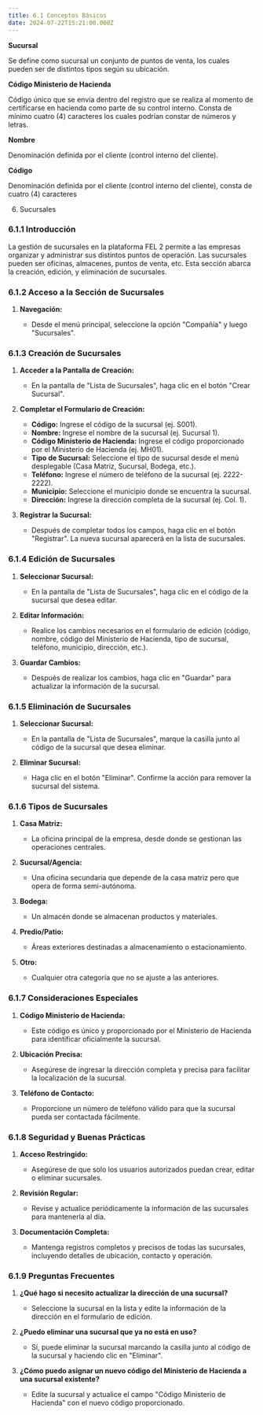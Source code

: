 ```yaml
---
title: 6.1 Conceptos Básicos
date: 2024-07-22T15:21:00.000Z
---
```

**Sucursal**

Se define como sucursal un conjunto de puntos de venta, los cuales pueden ser de distintos tipos según su ubicación.

**Código Ministerio de Hacienda**

Código único que se envía dentro del registro que se realiza al momento de certificarse en hacienda como parte de su control interno. Consta de mínimo cuatro (4) caracteres los cuales podrían constar de números y letras.

**Nombre**

Denominación definida por el cliente (control interno del cliente).

**Código**

Denominación definida por el cliente (control interno del cliente), consta de cuatro (4) caracteres

6. Sucursales

### 6.1.1 Introducción

La gestión de sucursales en la plataforma FEL 2 permite a las empresas organizar y administrar sus distintos puntos de operación. Las sucursales pueden ser oficinas, almacenes, puntos de venta, etc. Esta sección abarca la creación, edición, y eliminación de sucursales.

### 6.1.2 Acceso a la Sección de Sucursales

1. **Navegación:**

   * Desde el menú principal, seleccione la opción "Compañía" y luego "Sucursales".

### 6.1.3 Creación de Sucursales

1. **Acceder a la Pantalla de Creación:**

   * En la pantalla de "Lista de Sucursales", haga clic en el botón "Crear Sucursal".
2. **Completar el Formulario de Creación:**

   * **Código:** Ingrese el código de la sucursal (ej. S001).
   * **Nombre:** Ingrese el nombre de la sucursal (ej. Sucursal 1).
   * **Código Ministerio de Hacienda:** Ingrese el código proporcionado por el Ministerio de Hacienda (ej. MH01).
   * **Tipo de Sucursal:** Seleccione el tipo de sucursal desde el menú desplegable (Casa Matriz, Sucursal, Bodega, etc.).
   * **Teléfono:** Ingrese el número de teléfono de la sucursal (ej. 2222-2222).
   * **Municipio:** Seleccione el municipio donde se encuentra la sucursal.
   * **Dirección:** Ingrese la dirección completa de la sucursal (ej. Col. 1).
3. **Registrar la Sucursal:**

   * Después de completar todos los campos, haga clic en el botón "Registrar". La nueva sucursal aparecerá en la lista de sucursales.

### 6.1.4 Edición de Sucursales

1. **Seleccionar Sucursal:**

   * En la pantalla de "Lista de Sucursales", haga clic en el código de la sucursal que desea editar.
2. **Editar Información:**

   * Realice los cambios necesarios en el formulario de edición (código, nombre, código del Ministerio de Hacienda, tipo de sucursal, teléfono, municipio, dirección, etc.).
3. **Guardar Cambios:**

   * Después de realizar los cambios, haga clic en "Guardar" para actualizar la información de la sucursal.

### 6.1.5 Eliminación de Sucursales

1. **Seleccionar Sucursal:**

   * En la pantalla de "Lista de Sucursales", marque la casilla junto al código de la sucursal que desea eliminar.
2. **Eliminar Sucursal:**

   * Haga clic en el botón "Eliminar". Confirme la acción para remover la sucursal del sistema.

### 6.1.6 Tipos de Sucursales

1. **Casa Matriz:**

   * La oficina principal de la empresa, desde donde se gestionan las operaciones centrales.
2. **Sucursal/Agencia:**

   * Una oficina secundaria que depende de la casa matriz pero que opera de forma semi-autónoma.
3. **Bodega:**

   * Un almacén donde se almacenan productos y materiales.
4. **Predio/Patio:**

   * Áreas exteriores destinadas a almacenamiento o estacionamiento.
5. **Otro:**

   * Cualquier otra categoría que no se ajuste a las anteriores.

### 6.1.7 Consideraciones Especiales

1. **Código Ministerio de Hacienda:**

   * Este código es único y proporcionado por el Ministerio de Hacienda para identificar oficialmente la sucursal.
2. **Ubicación Precisa:**

   * Asegúrese de ingresar la dirección completa y precisa para facilitar la localización de la sucursal.
3. **Teléfono de Contacto:**

   * Proporcione un número de teléfono válido para que la sucursal pueda ser contactada fácilmente.

### 6.1.8 Seguridad y Buenas Prácticas

1. **Acceso Restringido:**

   * Asegúrese de que solo los usuarios autorizados puedan crear, editar o eliminar sucursales.
2. **Revisión Regular:**

   * Revise y actualice periódicamente la información de las sucursales para mantenerla al día.
3. **Documentación Completa:**

   * Mantenga registros completos y precisos de todas las sucursales, incluyendo detalles de ubicación, contacto y operación.

### 6.1.9 Preguntas Frecuentes

1. **¿Qué hago si necesito actualizar la dirección de una sucursal?**

   * Seleccione la sucursal en la lista y edite la información de la dirección en el formulario de edición.
2. **¿Puedo eliminar una sucursal que ya no está en uso?**

   * Sí, puede eliminar la sucursal marcando la casilla junto al código de la sucursal y haciendo clic en "Eliminar".
3. **¿Cómo puedo asignar un nuevo código del Ministerio de Hacienda a una sucursal existente?**

   * Edite la sucursal y actualice el campo "Código Ministerio de Hacienda" con el nuevo código proporcionado.
